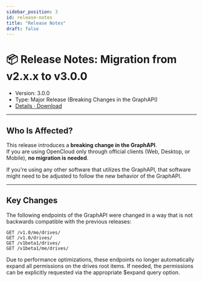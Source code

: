 ```yaml
---
sidebar_position: 3
id: release-notes
title: "Release Notes"
draft: false
---
```


# 📦 Release Notes: Migration from v2.x.x to v3.0.0

- Version: 3.0.0
- Type: Major Release (Breaking Changes in the GraphAPI)
- [Details · Download](https://github.com/opencloud-eu/opencloud/releases/tag/v3.0.0)

---

## Who Is Affected?

This release introduces a **breaking change in the GraphAPI**.  
If you are using OpenCloud only through official clients (Web, Desktop, or Mobile), **no migration is needed**.

If you're using any other software that utilizes the GraphAPI, that software might need to be adjusted to follow the new behavior of the GraphAPI.

---

## Key Changes

The following endpoints of the GraphAPI were changed in a way that is not backwards compatible with the previous releases:

```
GET /v1.0/me/drives/
GET /v1.0/drives/
GET /v1beta1/drives/
GET /v1beta1/me/drives/
```

Due to performance optimizations, these endpoints no longer automatically expand all permissions on the drives root items. If needed, the permissions can be explicitly requested via the appropriate $expand query option.
